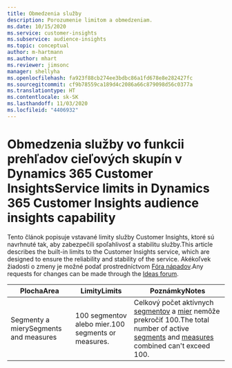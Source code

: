 ```yaml
---
title: Obmedzenia služby
description: Porozumenie limitom a obmedzeniam.
ms.date: 10/15/2020
ms.service: customer-insights
ms.subservice: audience-insights
ms.topic: conceptual
author: m-hartmann
ms.author: mhart
ms.reviewer: jimsonc
manager: shellyha
ms.openlocfilehash: fa923f88cb274ee3bdbc86a1fd678e8e282427fc
ms.sourcegitcommit: cf9b78559ca189d4c2086a66c879098d56c0377a
ms.translationtype: HT
ms.contentlocale: sk-SK
ms.lasthandoff: 11/03/2020
ms.locfileid: "4406932"
---
```

# <a name="service-limits-in-dynamics-365-customer-insights-audience-insights-capability"></a><span data-ttu-id="9b17b-103">Obmedzenia služby vo funkcii prehľadov cieľových skupín v Dynamics 365 Customer Insights</span><span class="sxs-lookup"><span data-stu-id="9b17b-103">Service limits in Dynamics 365 Customer Insights audience insights capability</span></span>

<span data-ttu-id="9b17b-104">Tento článok popisuje vstavané limity služby Customer Insights, ktoré sú navrhnuté tak, aby zabezpečili spoľahlivosť a stabilitu služby.</span><span class="sxs-lookup"><span data-stu-id="9b17b-104">This article describes the built-in limits to the Customer Insights service, which are designed to ensure the reliability and stability of the service.</span></span> <span data-ttu-id="9b17b-105">Akékoľvek žiadosti o zmeny je možné podať prostredníctvom [Fóra nápadov](https://go.microsoft.com/fwlink/?linkid=2074172).</span><span class="sxs-lookup"><span data-stu-id="9b17b-105">Any requests for changes can be made through the [Ideas forum](https://go.microsoft.com/fwlink/?linkid=2074172).</span></span> 
 
| <span data-ttu-id="9b17b-106">Plocha</span><span class="sxs-lookup"><span data-stu-id="9b17b-106">Area</span></span>  | <span data-ttu-id="9b17b-107">Limity</span><span class="sxs-lookup"><span data-stu-id="9b17b-107">Limits</span></span>  | <span data-ttu-id="9b17b-108">Poznámky</span><span class="sxs-lookup"><span data-stu-id="9b17b-108">Notes</span></span> |
|-------------|---------------------------------------------------------------------|---------------------------------------------------------------------|
| <span data-ttu-id="9b17b-109">Segmenty a miery</span><span class="sxs-lookup"><span data-stu-id="9b17b-109">Segments and measures</span></span> | <span data-ttu-id="9b17b-110">100 segmentov alebo mier.</span><span class="sxs-lookup"><span data-stu-id="9b17b-110">100 segments or measures.</span></span> | <span data-ttu-id="9b17b-111">Celkový počet aktívnych [segmentov](segments.md) a [mier](measures.md) nemôže prekročiť 100.</span><span class="sxs-lookup"><span data-stu-id="9b17b-111">The total number of active [segments](segments.md) and [measures](measures.md) combined can't exceed 100.</span></span>  |
